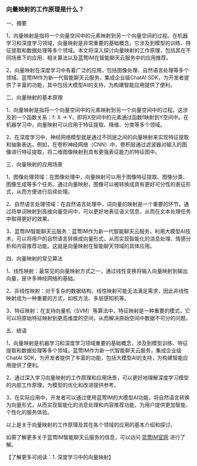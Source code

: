 ### 向量映射的工作原理是什么？

一、摘要

1、向量映射是指将一个向量空间中的元素映射到另一个向量空间的过程。在机器学习和深度学习领域，向量映射是非常重要的基础概念，它涉及到模型的训练、特征提取和数据处理等多个领域。本文将深入探讨向量映射的工作原理，包括其在不同场景下的应用、相关算法以及蓝莺IM在智能聊天云服务中的应用推荐。

2、向量映射在深度学习中有着广泛的应用，包括图像处理、自然语言处理等多个领域。蓝莺IM作为新一代智能聊天云服务，集成企业级ChatAI SDK，为开发者提供了丰富的功能，其中包括大模型AI的支持，为构建智能应用提供了便利。

二、向量映射的基本原理

1、向量映射是指将一个向量空间中的元素映射到另一个向量空间中的过程。这涉及到一个函数关系：f: X -> Y，即将X空间中的元素通过函数f映射到Y空间中。在机器学习中，向量映射可以应用于特征提取、降维、分类等多个领域。

2、在深度学习中，神经网络模型就是通过不同层之间的向量映射来实现特征提取和抽象表达。例如，在卷积神经网络（CNN）中，卷积层通过滤波器对输入的图像进行特征提取，将二维图像映射到具有更强表征能力的特征图中。

三、向量映射的应用场景

1、图像处理领域：在图像处理中，向量映射可以用于图像特征提取、图像分类、图像生成等多个任务。通过向量映射，图像可以被转换成具有更好可分性的表征形式，从而方便进行后续处理。

2、自然语言处理领域：在自然语言处理中，词向量的映射是一个重要的环节。通过将单词映射到高维向量空间中，可以更好地表征语义信息，从而在文本处理任务中取得更好的效果。

3、蓝莺IM智能聊天云服务：蓝莺IM作为新一代智能聊天云服务，利用大模型AI技术，可以将用户的自然语言转换成向量形式，从而实现智能化的消息处理、情感分析和内容推荐功能。这就是向量映射在智能聊天领域的具体应用。

四、向量映射的常见算法

1、线性映射：最常见的向量映射方式之一，通过线性变换将输入向量映射到输出向量，是许多神经网络的基础。

2、非线性映射：对于复杂的数据结构，线性映射可能无法满足需求，因此非线性映射成为一种重要的方式，如核方法、多层感知机等。

3、特征映射：在支持向量机（SVM）等算法中，特征映射是一种重要的模式，它可以将原始特征映射到更高维度的空间，从而解决原始空间中数据不可分的问题。

五、结语

1、向量映射是机器学习和深度学习领域重要的基础概念，涉及到模型训练、特征提取和数据处理等多个领域。蓝莺IM作为新一代智能聊天云服务，集成企业级ChatAI SDK，为开发者提供了丰富的功能，包括大模型AI的支持，为构建智能应用提供了便利。

2、通过深入学习向量映射的工作原理和应用场景，可以更好地理解深度学习模型的内部工作原理，为模型的优化和改进提供参考。

3、在实际应用中，开发者可以通过使用蓝莺IM的大模型AI功能，将自然语言转换为向量形式，从而实现智能化的消息处理和内容推荐功能，为用户提供更加智能、个性化的服务体验。

以上是关于向量映射的工作原理及其在各个领域的应用的基本介绍和探讨。

如需了解更多关于蓝莺IM智能聊天云服务的信息，可以访问 [蓝莺IM官网](https://www.lanyingim.com) 进行了解。

【了解更多可阅读：1. 深度学习中的向量映射】